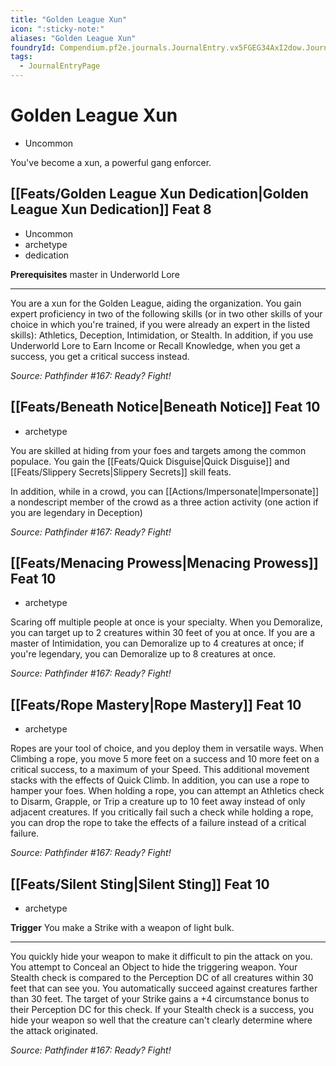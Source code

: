 ```yaml
---
title: "Golden League Xun"
icon: ":sticky-note:"
aliases: "Golden League Xun"
foundryId: Compendium.pf2e.journals.JournalEntry.vx5FGEG34AxI2dow.JournalEntryPage.4ZPZqbe0Ai8ZIfcp
tags:
  - JournalEntryPage
---
```


# Golden League Xun
*   Uncommon

You've become a xun, a powerful gang enforcer.

## [[Feats/Golden League Xun Dedication|Golden League Xun Dedication]] Feat 8

*   Uncommon
*   archetype
*   dedication

**Prerequisites** master in Underworld Lore

* * *

You are a xun for the Golden League, aiding the organization. You gain expert proficiency in two of the following skills (or in two other skills of your choice in which you're trained, if you were already an expert in the listed skills): Athletics, Deception, Intimidation, or Stealth. In addition, if you use Underworld Lore to Earn Income or Recall Knowledge, when you get a success, you get a critical success instead.

_Source: Pathfinder #167: Ready? Fight!_

## [[Feats/Beneath Notice|Beneath Notice]] Feat 10

*   archetype

You are skilled at hiding from your foes and targets among the common populace. You gain the [[Feats/Quick Disguise|Quick Disguise]] and [[Feats/Slippery Secrets|Slippery Secrets]] skill feats.

In addition, while in a crowd, you can [[Actions/Impersonate|Impersonate]] a nondescript member of the crowd as a three action activity (one action if you are legendary in Deception)

_Source: Pathfinder #167: Ready? Fight!_

## [[Feats/Menacing Prowess|Menacing Prowess]] Feat 10

*   archetype

Scaring off multiple people at once is your specialty. When you Demoralize, you can target up to 2 creatures within 30 feet of you at once. If you are a master of Intimidation, you can Demoralize up to 4 creatures at once; if you're legendary, you can Demoralize up to 8 creatures at once.

_Source: Pathfinder #167: Ready? Fight!_

## [[Feats/Rope Mastery|Rope Mastery]] Feat 10

*   archetype

Ropes are your tool of choice, and you deploy them in versatile ways. When Climbing a rope, you move 5 more feet on a success and 10 more feet on a critical success, to a maximum of your Speed. This additional movement stacks with the effects of Quick Climb. In addition, you can use a rope to hamper your foes. When holding a rope, you can attempt an Athletics check to Disarm, Grapple, or Trip a creature up to 10 feet away instead of only adjacent creatures. If you critically fail such a check while holding a rope, you can drop the rope to take the effects of a failure instead of a critical failure.

_Source: Pathfinder #167: Ready? Fight!_

## [[Feats/Silent Sting|Silent Sting]] Feat 10

*   archetype

**Trigger** You make a Strike with a weapon of light bulk.

* * *

You quickly hide your weapon to make it difficult to pin the attack on you. You attempt to Conceal an Object to hide the triggering weapon. Your Stealth check is compared to the Perception DC of all creatures within 30 feet that can see you. You automatically succeed against creatures farther than 30 feet. The target of your Strike gains a +4 circumstance bonus to their Perception DC for this check. If your Stealth check is a success, you hide your weapon so well that the creature can't clearly determine where the attack originated.

_Source: Pathfinder #167: Ready? Fight!_